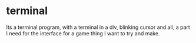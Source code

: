 # terminal
Its a terminal program, with a terminal in a div, blinking cursor and all, a part I need for the interface for a game thing I want to try and make.

